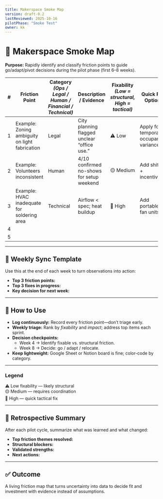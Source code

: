 ```yaml
---
title: Makerspace Smoke Map
version: draft-0.2
lastReviewed: 2025-10-16
pilotPhase: "Smoke Test"
owner: kk
---
```


# 🧭 Makerspace Smoke Map  
**Purpose:** Rapidly identify and classify friction points to guide go/adapt/pivot decisions during the pilot phase (first 6–8 weeks).

| # | Friction Point | Category *(Ops / Legal / Human / Financial / Technical)* | Description / Evidence | Fixability *(Low = structural, High = tactical)* | Quick Fix Option | Long-Term Strategy | Decision / Owner | Linked Issues / Docs |
|---|----------------|------------------------------------------------------------|------------------------|-----------------------------------------------|------------------|--------------------|------------------|----------------------|
| 1 | Example: Zoning ambiguity on light fabrication | Legal | City planning flagged unclear “office use.” | ⚠️ Low | Apply for temporary occupancy variance | Relocate or lobby for mixed-use inclusion | Dan | #ZON-01 |
| 2 | Example: Volunteers inconsistent | Human | 4/10 confirmed no-shows for setup weekend | 🟡 Medium | Add shifts + incentives | Hire part-time ops lead | Karin | #OPS-03 |
| 3 | Example: HVAC inadequate for soldering area | Technical | Airflow < spec; heat buildup | 🔴 High | Add portable fan units | Budget retrofit in Q2 | Dan | #FAC-02 |
| 4 |  |  |  |  |  |  |  |  |
| 5 |  |  |  |  |  |  |  |  |

---

## 🔄 Weekly Sync Template
Use this at the end of each week to turn observations into action:

- **Top 3 friction points:**  
- **Top 3 fixes in progress:**  
- **Key decision for next week:**  

---

## 🧩 How to Use
- **Log continuously:** Record every friction point—don’t triage early.  
- **Weekly triage:** Rank by *fixability* and *impact*; address top items each sprint.  
- **Decision checkpoints:**  
  - Week 4 → Identify fixable vs. structural friction.  
  - Week 8 → Decide: go / adapt / relocate.  
- **Keep lightweight:** Google Sheet or Notion board is fine; color-code by category.

---

### Legend
⚠️ Low fixability — likely structural  
🟡 Medium — requires coordination  
🔴 High — quick tactical fix

---

## 🧭 Retrospective Summary
After each pilot cycle, summarize what was learned and what changed:
- **Top friction themes resolved:**  
- **Structural blockers:**  
- **Validated strengths:**  
- **Next actions:**  

---

## ✅ Outcome
A living friction map that turns uncertainty into data to decide fit and investment with evidence instead of assumptions.
